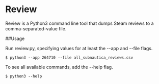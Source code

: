 # Review

Review is a Python3 command line tool that dumps Steam reviews to a comma-separated-value file.

##Usage

Run review.py, specifying values for at least the --app and --file flags.

    $ python3 --app 264710 --file all_subnautica_reviews.csv

To see all available commands, add the --help flag.

    $ python3 --help
